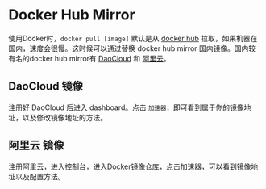 # Docker Hub Mirror

使用Docker时，`docker pull [image]` 默认是从 [docker hub](https://hub.docker.com/) 拉取，如果机器在国内，速度会很慢。这时候可以通过替换 docker hub mirror 国内镜像。国内较有名的docker hub mirror有 [DaoCloud](http://daocloud.io/) 和 [阿里云](http://aliyun.com)。

## DaoCloud 镜像

注册好 DaoCloud 后进入 dashboard。点击 `加速器`，即可看到属于你的镜像地址，以及修改镜像地址的方法。


## 阿里云 镜像

注册阿里云，进入控制台，进入[Docker镜像仓库](https://cr.console.aliyun.com)，点击加速器，可以看到镜像地址以及配置方法。